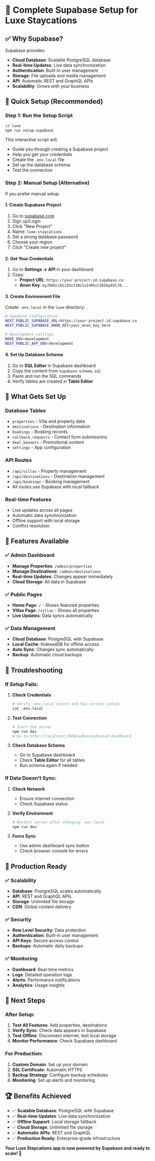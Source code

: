 # 🚀 Complete Supabase Setup for Luxe Staycations

## ✅ **Why Supabase?**

Supabase provides:
- **Cloud Database**: Scalable PostgreSQL database
- **Real-time Updates**: Live data synchronization
- **Authentication**: Built-in user management
- **Storage**: File uploads and media management
- **API**: Automatic REST and GraphQL APIs
- **Scalability**: Grows with your business

## 🎯 **Quick Setup (Recommended)**

### **Step 1: Run the Setup Script**
```bash
cd luxe
npm run setup-supabase
```

This interactive script will:
- Guide you through creating a Supabase project
- Help you get your credentials
- Create the `.env.local` file
- Set up the database schema
- Test the connection

### **Step 2: Manual Setup (Alternative)**

If you prefer manual setup:

#### **1. Create Supabase Project**
1. Go to [supabase.com](https://supabase.com)
2. Sign up/Login
3. Click "New Project"
4. Name: `luxe-staycations`
5. Set a strong database password
6. Choose your region
7. Click "Create new project"

#### **2. Get Your Credentials**
1. Go to **Settings → API** in your dashboard
2. Copy:
   - **Project URL**: `https://your-project-id.supabase.co`
   - **Anon Key**: `eyJhbGciOiJIUzI1NiIsInR5cCI6IkpXVCJ9...`

#### **3. Create Environment File**
Create `.env.local` in the `luxe` directory:
```bash
# Supabase Configuration
NEXT_PUBLIC_SUPABASE_URL=https://your-project-id.supabase.co
NEXT_PUBLIC_SUPABASE_ANON_KEY=your_anon_key_here

# Development settings
NODE_ENV=development
NEXT_PUBLIC_APP_ENV=development
```

#### **4. Set Up Database Schema**
1. Go to **SQL Editor** in Supabase dashboard
2. Copy the content from `supabase-schema.sql`
3. Paste and run the SQL commands
4. Verify tables are created in **Table Editor**

## 🔧 **What Gets Set Up**

### **Database Tables**
- `properties` - Villa and property data
- `destinations` - Destination information
- `bookings` - Booking records
- `callback_requests` - Contact form submissions
- `deal_banners` - Promotional content
- `settings` - App configuration

### **API Routes**
- `/api/villas` - Property management
- `/api/destinations` - Destination management
- `/api/bookings` - Booking management
- All routes use Supabase with local fallback

### **Real-time Features**
- Live updates across all pages
- Automatic data synchronization
- Offline support with local storage
- Conflict resolution

## 🎉 **Features Available**

### **✅ Admin Dashboard**
- **Manage Properties**: `/admin/properties`
- **Manage Destinations**: `/admin/destinations`
- **Real-time Updates**: Changes appear immediately
- **Cloud Storage**: All data in Supabase

### **✅ Public Pages**
- **Home Page**: `/` - Shows featured properties
- **Villas Page**: `/villas` - Shows all properties
- **Live Updates**: Data syncs automatically

### **✅ Data Management**
- **Cloud Database**: PostgreSQL with Supabase
- **Local Cache**: IndexedDB for offline access
- **Auto Sync**: Changes sync automatically
- **Backup**: Automatic cloud backups

## 🔧 **Troubleshooting**

### **If Setup Fails:**

1. **Check Credentials**
   ```bash
   # Verify .env.local exists and has correct values
   cat .env.local
   ```

2. **Test Connection**
   ```bash
   # Start the server
   npm run dev
   # Go to http://localhost:3000/admin/enhanced-dashboard
   ```

3. **Check Database Schema**
   - Go to Supabase dashboard
   - Check **Table Editor** for all tables
   - Run schema again if needed

### **If Data Doesn't Sync:**

1. **Check Network**
   - Ensure internet connection
   - Check Supabase status

2. **Verify Environment**
   ```bash
   # Restart server after changing .env.local
   npm run dev
   ```

3. **Force Sync**
   - Use admin dashboard sync button
   - Check browser console for errors

## 🚀 **Production Ready**

### **✅ Scalability**
- **Database**: PostgreSQL scales automatically
- **API**: REST and GraphQL APIs
- **Storage**: Unlimited file storage
- **CDN**: Global content delivery

### **✅ Security**
- **Row Level Security**: Data protection
- **Authentication**: Built-in user management
- **API Keys**: Secure access control
- **Backups**: Automatic daily backups

### **✅ Monitoring**
- **Dashboard**: Real-time metrics
- **Logs**: Detailed operation logs
- **Alerts**: Performance notifications
- **Analytics**: Usage insights

## 🎯 **Next Steps**

### **After Setup:**
1. **Test All Features**: Add properties, destinations
2. **Verify Sync**: Check data appears in Supabase
3. **Test Offline**: Disconnect internet, test local storage
4. **Monitor Performance**: Check Supabase dashboard

### **For Production:**
1. **Custom Domain**: Set up your domain
2. **SSL Certificate**: Automatic HTTPS
3. **Backup Strategy**: Configure backup schedules
4. **Monitoring**: Set up alerts and monitoring

## 🏆 **Benefits Achieved**

- ✅ **Scalable Database**: PostgreSQL with Supabase
- ✅ **Real-time Updates**: Live data synchronization
- ✅ **Offline Support**: Local storage fallback
- ✅ **Cloud Storage**: Unlimited file storage
- ✅ **Automatic APIs**: REST and GraphQL
- ✅ **Production Ready**: Enterprise-grade infrastructure

**Your Luxe Staycations app is now powered by Supabase and ready to scale! 🚀**

